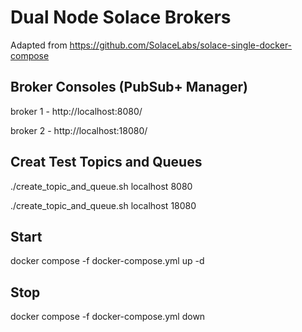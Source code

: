 # Dual Node Solace Brokers

Adapted from https://github.com/SolaceLabs/solace-single-docker-compose

## Broker Consoles (PubSub+ Manager)

broker 1 -
http://localhost:8080/

broker 2 -
http://localhost:18080/


## Creat Test Topics and Queues

./create_topic_and_queue.sh localhost 8080

./create_topic_and_queue.sh localhost 18080


## Start

docker compose -f docker-compose.yml up -d


## Stop

docker compose -f docker-compose.yml down